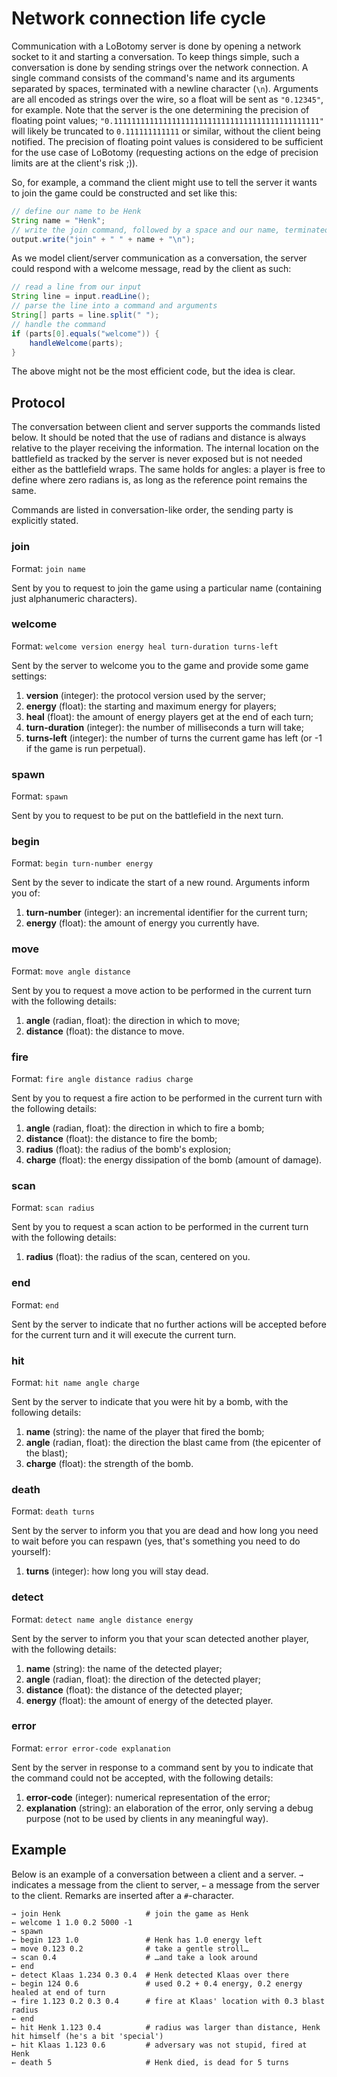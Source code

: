 Network connection life cycle
=============================

Communication with a LoBotomy server is done by opening a network socket to it and starting a conversation.
To keep things simple, such a conversation is done by sending strings over the network connection.
A single command consists of the command's name and its arguments separated by spaces, terminated with a newline character (`\n`).
Arguments are all encoded as strings over the wire, so a float will be sent as `"0.12345"`, for example.
Note that the server is the one determining the precision of floating point values; `"0.1111111111111111111111111111111111111111111111"` will likely be truncated to `0.111111111111` or similar, without the client being notified.
The precision of floating point values is considered to be sufficient for the use case of LoBotomy (requesting actions on the edge of precision limits are at the client's risk ;)).

So, for example, a command the client might use to tell the server it wants to join the game could be constructed and set like this:

```java
// define our name to be Henk
String name = "Henk";
// write the join command, followed by a space and our name, terminated with a newline
output.write("join" + " " + name + "\n");
```

As we model client/server communication as a conversation, the server could respond with a welcome message, read by the client as such:

```java
// read a line from our input
String line = input.readLine();
// parse the line into a command and arguments
String[] parts = line.split(" ");
// handle the command
if (parts[0].equals("welcome")) {
	handleWelcome(parts);
}
```

The above might not be the most efficient code, but the idea is clear.

Protocol
--------

The conversation between client and server supports the commands listed below.
It should be noted that the use of radians and distance is always relative to the player receiving the information.
The internal location on the battlefield as tracked by the server is never exposed but is not needed either as the battlefield wraps.
The same holds for angles: a player is free to define where zero radians is, as long as the reference point remains the same.

Commands are listed in conversation-like order, the sending party is explicitly stated.

### join
Format: `join name`

Sent by you to request to join the game using a particular name (containing just alphanumeric characters).

### welcome
Format: `welcome version energy heal turn-duration turns-left`

Sent by the server to welcome you to the game and provide some game settings:

1. **version** (integer): the protocol version used by the server;
1. **energy** (float): the starting and maximum energy for players;
1. **heal** (float): the amount of energy players get at the end of each turn;
1. **turn-duration** (integer): the number of milliseconds a turn will take;
1. **turns-left** (integer): the number of turns the current game has left (or -1 if the game is run perpetual).

### spawn
Format: `spawn`

Sent by you to request to be put on the battlefield in the next turn.

### begin
Format: `begin turn-number energy`

Sent by the sever to indicate the start of a new round. Arguments inform you of:

1. **turn-number** (integer): an incremental identifier for the current turn;
1. **energy** (float): the amount of energy you currently have.

### move
Format: `move angle distance`

Sent by you to request a move action to be performed in the current turn with the following details:

1. **angle** (radian, float): the direction in which to move;
1. **distance** (float): the distance to move.

### fire
Format: `fire angle distance radius charge`

Sent by you to request a fire action to be performed in the current turn with the following details:

1. **angle** (radian, float): the direction in which to fire a bomb;
1. **distance** (float): the distance to fire the bomb;
1. **radius** (float): the radius of the bomb's explosion;
1. **charge** (float): the energy dissipation of the bomb (amount of damage).

### scan
Format: `scan radius`

Sent by you to request a scan action to be performed in the current turn with the following details:

1. **radius** (float): the radius of the scan, centered on you.

### end
Format: `end`

Sent by the server to indicate that no further actions will be accepted before for the current turn and it will execute the current turn.

### hit
Format: `hit name angle charge`

Sent by the server to indicate that you were hit by a bomb, with the following details:

1. **name** (string): the name of the player that fired the bomb;
1. **angle** (radian, float): the direction the blast came from (the epicenter of the blast);
1. **charge** (float): the strength of the bomb.

### death
Format: `death turns`

Sent by the server to inform you that you are dead and how long you need to wait before you can respawn (yes, that's something you need to do yourself):

1. **turns** (integer): how long you will stay dead.

### detect
Format: `detect name angle distance energy`

Sent by the server to inform you that your scan detected another player, with the following details:

1. **name** (string): the name of the detected player;
1. **angle** (radian, float): the direction of the detected player;
1. **distance** (float): the distance of the detected player;
1. **energy** (float): the amount of energy of the detected player.

### error
Format: `error error-code explanation`

Sent by the server in response to a command sent by you to indicate that the command could not be accepted, with the following details:

1. **error-code** (integer): numerical representation of the error;
1. **explanation** (string): an elaboration of the error, only serving a debug purpose (not to be used by clients in any meaningful way).

Example
-------

Below is an example of a conversation between a client and a server.
`→` indicates a message from the client to server, `←` a message from the server to the client.
Remarks are inserted after a `#`-character.

```
→ join Henk                   # join the game as Henk
← welcome 1 1.0 0.2 5000 -1
→ spawn
← begin 123 1.0               # Henk has 1.0 energy left
→ move 0.123 0.2              # take a gentle stroll…
→ scan 0.4                    # …and take a look around
← end
← detect Klaas 1.234 0.3 0.4  # Henk detected Klaas over there
← begin 124 0.6               # used 0.2 + 0.4 energy, 0.2 energy healed at end of turn
→ fire 1.123 0.2 0.3 0.4      # fire at Klaas' location with 0.3 blast radius
← end
← hit Henk 1.123 0.4          # radius was larger than distance, Henk hit himself (he's a bit 'special')
← hit Klaas 1.123 0.6         # adversary was not stupid, fired at Henk
← death 5                     # Henk died, is dead for 5 turns
```


